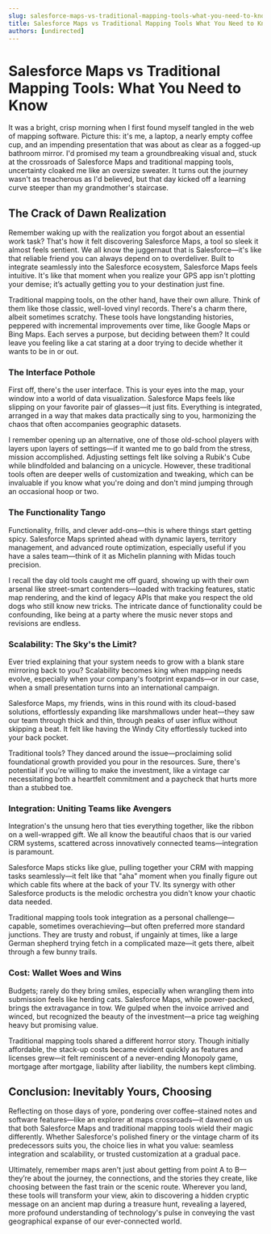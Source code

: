 ```yaml
---
slug: salesforce-maps-vs-traditional-mapping-tools-what-you-need-to-know
title: Salesforce Maps vs Traditional Mapping Tools What You Need to Know
authors: [undirected]
---
```



# Salesforce Maps vs Traditional Mapping Tools: What You Need to Know

It was a bright, crisp morning when I first found myself tangled in the web of mapping software. Picture this: it's me, a laptop, a nearly empty coffee cup, and an impending presentation that was about as clear as a fogged-up bathroom mirror. I'd promised my team a groundbreaking visual and, stuck at the crossroads of Salesforce Maps and traditional mapping tools, uncertainty cloaked me like an oversize sweater. It turns out the journey wasn't as treacherous as I'd believed, but that day kicked off a learning curve steeper than my grandmother's staircase.

## The Crack of Dawn Realization

Remember waking up with the realization you forgot about an essential work task? That's how it felt discovering Salesforce Maps, a tool so sleek it almost feels sentient. We all know the juggernaut that is Salesforce—it's like that reliable friend you can always depend on to overdeliver. Built to integrate seamlessly into the Salesforce ecosystem, Salesforce Maps feels intuitive. It's like that moment when you realize your GPS app isn't plotting your demise; it’s actually getting you to your destination just fine.

Traditional mapping tools, on the other hand, have their own allure. Think of them like those classic, well-loved vinyl records. There's a charm there, albeit sometimes scratchy. These tools have longstanding histories, peppered with incremental improvements over time, like Google Maps or Bing Maps. Each serves a purpose, but deciding between them? It could leave you feeling like a cat staring at a door trying to decide whether it wants to be in or out.

### The Interface Pothole

First off, there's the user interface. This is your eyes into the map, your window into a world of data visualization. Salesforce Maps feels like slipping on your favorite pair of glasses—it just fits. Everything is integrated, arranged in a way that makes data practically sing to you, harmonizing the chaos that often accompanies geographic datasets.

I remember opening up an alternative, one of those old-school players with layers upon layers of settings—if it wanted me to go bald from the stress, mission accomplished. Adjusting settings felt like solving a Rubik's Cube while blindfolded and balancing on a unicycle. However, these traditional tools often are deeper wells of customization and tweaking, which can be invaluable if you know what you're doing and don't mind jumping through an occasional hoop or two.

### The Functionality Tango

Functionality, frills, and clever add-ons—this is where things start getting spicy. Salesforce Maps sprinted ahead with dynamic layers, territory management, and advanced route optimization, especially useful if you have a sales team—think of it as Michelin planning with Midas touch precision.

I recall the day old tools caught me off guard, showing up with their own arsenal like street-smart contenders—loaded with tracking features, static map rendering, and the kind of legacy APIs that make you respect the old dogs who still know new tricks. The intricate dance of functionality could be confounding, like being at a party where the music never stops and revisions are endless.

### Scalability: The Sky's the Limit?

Ever tried explaining that your system needs to grow with a blank stare mirroring back to you? Scalability becomes king when mapping needs evolve, especially when your company's footprint expands—or in our case, when a small presentation turns into an international campaign.

Salesforce Maps, my friends, wins in this round with its cloud-based solutions, effortlessly expanding like marshmallows under heat—they saw our team through thick and thin, through peaks of user influx without skipping a beat. It felt like having the Windy City effortlessly tucked into your back pocket.

Traditional tools? They danced around the issue—proclaiming solid foundational growth provided you pour in the resources. Sure, there's potential if you're willing to make the investment, like a vintage car necessitating both a heartfelt commitment and a paycheck that hurts more than a stubbed toe.

### Integration: Uniting Teams like Avengers

Integration's the unsung hero that ties everything together, like the ribbon on a well-wrapped gift. We all know the beautiful chaos that is our varied CRM systems, scattered across innovatively connected teams—integration is paramount.

Salesforce Maps sticks like glue, pulling together your CRM with mapping tasks seamlessly—it felt like that "aha" moment when you finally figure out which cable fits where at the back of your TV. Its synergy with other Salesforce products is the melodic orchestra you didn't know your chaotic data needed.

Traditional mapping tools took integration as a personal challenge—capable, sometimes overachieving—but often preferred more standard junctions. They are trusty and robust, if ungainly at times, like a large German shepherd trying fetch in a complicated maze—it gets there, albeit through a few bunny trails.

### Cost: Wallet Woes and Wins

Budgets; rarely do they bring smiles, especially when wrangling them into submission feels like herding cats. Salesforce Maps, while power-packed, brings the extravagance in tow. We gulped when the invoice arrived and winced, but recognized the beauty of the investment—a price tag weighing heavy but promising value.

Traditional mapping tools shared a different horror story. Though initially affordable, the stack-up costs became evident quickly as features and licenses grew—it felt reminiscent of a never-ending Monopoly game, mortgage after mortgage, liability after liability, the numbers kept climbing.

## Conclusion: Inevitably Yours, Choosing

Reflecting on those days of yore, pondering over coffee-stained notes and software features—like an explorer at maps crossroads—it dawned on us that both Salesforce Maps and traditional mapping tools wield their magic differently. Whether Salesforce's polished finery or the vintage charm of its predecessors suits you, the choice lies in what you value: seamless integration and scalability, or trusted customization at a gradual pace.

Ultimately, remember maps aren't just about getting from point A to B—they’re about the journey, the connections, and the stories they create, like choosing between the fast train or the scenic route. Wherever you land, these tools will transform your view, akin to discovering a hidden cryptic message on an ancient map during a treasure hunt, revealing a layered, more profound understanding of technology's pulse in conveying the vast geographical expanse of our ever-connected world.